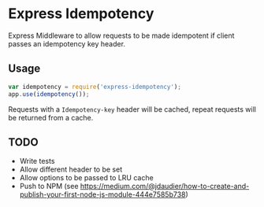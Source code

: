 # Express Idempotency

Express Middleware to allow requests to be made idempotent if client passes an idempotency key header.

## Usage

```javascript
var idempotency = require('express-idempotency');
app.use(idempotency());
```

Requests with a `Idempotency-key` header will be cached, repeat requests will be returned from a cache.

## TODO

- Write tests
- Allow different header to be set
- Allow options to be passed to LRU cache
- Push to NPM (see https://medium.com/@jdaudier/how-to-create-and-publish-your-first-node-js-module-444e7585b738)